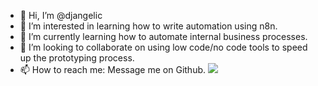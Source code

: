 - 👋 Hi, I’m @djangelic
- 👀 I’m interested in learning how to write automation using n8n. 
- 🌱 I’m currently learning how to automate internal business processes.
- 💞️ I’m looking to collaborate on using low code/no code tools to speed up the prototyping process. 
- 📫 How to reach me: Message me on Github.
![](https://komarev.com/ghpvc/?username=djangelic)
<!---
djangelic/djangelic is a ✨ special ✨ repository because its `README.md` (this file) appears on your GitHub profile.
You can click the Preview link to take a look at your changes.
--->
